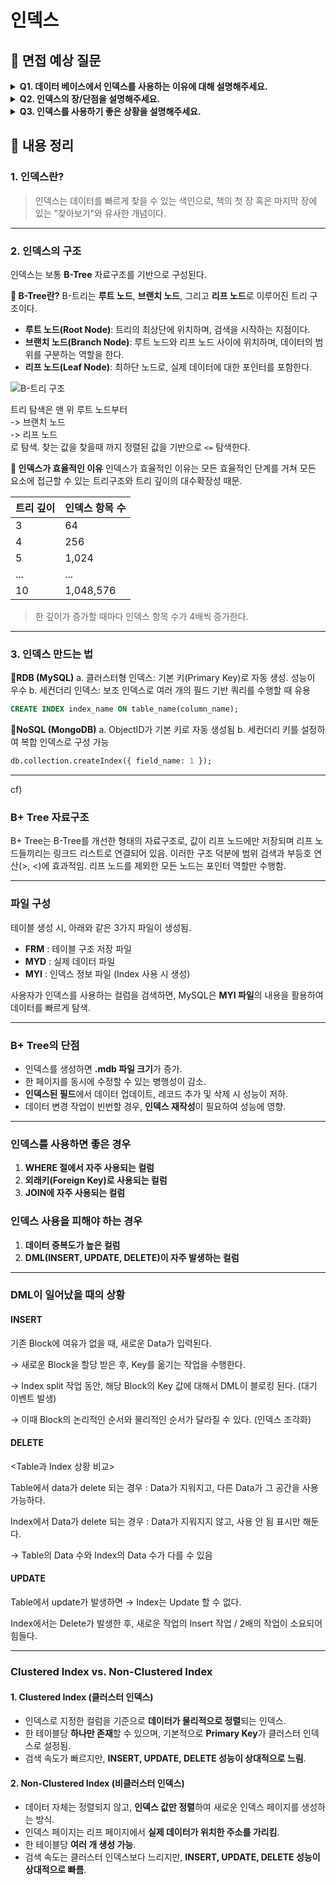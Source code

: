 # 인덱스

## 📌 면접 예상 질문

<details>
  <summary><strong>Q1. 데이터 베이스에서 인덱스를 사용하는 이유에 대해 설명해주세요.</strong></summary>
  </br>
 
 추가적인 쓰기 작업과 저장 공간을 활용하여 데이터베이스 테이블의 검색 속도를 향상시키기 위해서 사용합니다.

</details>

<details>
  <summary><strong>Q2. 인덱스의 장/단점을 설명해주세요.</strong></summary>
  </br>
  <strong>장점:</strong>

  - 데이터 검색 속도가 향상됩니다.  
  - 효율적인 쿼리 실행이 가능합니다.  
  - 특정 조건을 만족하는 데이터를 빠르게 찾을 수 있습니다.  
  - 정렬 및 그룹핑 작업에서 성능이 향상됩니다.  

  <strong>단점:</strong>  

  - 인덱스를 생성하면 추가적인 저장 공간이 필요합니다.  
  - 데이터 삽입, 수정, 삭제 시 인덱스를 갱신해야 하므로 성능이 저하될 수 있습니다.  
  - 너무 많은 인덱스를 사용하면 오히려 쿼리 성능이 저하될 수 있습니다.  

</details>

<details>
  <summary><strong>Q3. 인덱스를 사용하기 좋은 상황을 설명해주세요.</strong></summary>
  </br>

  - 대량의 데이터를 검색할 때 속도를 향상시키고 싶을 때  
  - WHERE 조건절에 자주 사용되는 열이 있을 때  
  - ORDER BY, GROUP BY 절을 자주 사용할 때  
  - 조인이 많이 발생하는 테이블에서 성능을 최적화하고 싶을 때  
  - 특정 컬럼을 기준으로 검색하는 빈도가 높을 때  

</details>


## 📌 내용 정리

### 1. 인덱스란?
>인덱스는 데이터를 빠르게 찾을 수 있는 색인으로, 책의 첫 장 혹은 마지막 장에 있는 "찾아보기"와 유사한 개념이다.

---

### 2. 인덱스의 구조
인덱스는 보통 **B-Tree** 자료구조를 기반으로 구성된다.

**🔹 B-Tree란?**
B-트리는 **루트 노드**, **브랜치 노드**, 그리고 **리프 노드**로 이루어진 트리 구조이다.

- **루트 노드(Root Node)**: 트리의 최상단에 위치하며, 검색을 시작하는 지점이다.
- **브랜치 노드(Branch Node)**: 루트 노드와 리프 노드 사이에 위치하며, 데이터의 범위를 구분하는 역할을 한다.
- **리프 노드(Leaf Node)**: 최하단 노드로, 실제 데이터에 대한 포인터를 포함한다.

![B-트리 구조](https://img1.daumcdn.net/thumb/R1280x0/?scode=mtistory2&fname=https%3A%2F%2Fblog.kakaocdn.net%2Fdn%2Fdjhlni%2FbtrXnJAFNh0%2FmdqodQkO6khsmi3Z8seFQ1%2Fimg.png)

트리 탐색은 맨 위 루트 노드부터  
-> 브랜치 노드  
-> 리프 노드  
로 탐색. 찾는 값을 찾을때 까지 정렬된 값을 기반으로 `<=` 탐색한다.

**🔹 인덱스가 효율적인 이유**
인덱스가 효율적인 이유는 모든 효율적인 단계를 거쳐 모든 요소에 접근할 수 있는 트리구조와 트리 깊이의 대수확장성 때문.

| 트리 깊이 | 인덱스 항목 수 |
| --- | --- | 
| 3 | 64 | 
| 4 | 256 | 
| 5 | 1,024 | 
|...|...|
| 10 | 1,048,576 |
> 한 깊이가 증가할 때마다 인덱스 항목 수가 4배씩 증가한다. 

---

### 3. 인덱스 만드는 법
**🔹RDB (MySQL)**
a. 클러스터형 인덱스: 기본 키(Primary Key)로 자동 생성. 성능이 우수
b. 세컨더리 인덱스: 보조 인덱스로 여러 개의 필드 기반 쿼리를 수행할 때 유용
```sql
CREATE INDEX index_name ON table_name(column_name);
```

**🔹NoSQL (MongoDB)**
a. ObjectID가 기본 키로 자동 생성됨
b. 세컨더리 키를 설정하여 복합 인덱스로 구성 가능
```sql
db.collection.createIndex({ field_name: 1 });
```

---

cf)

### B+ Tree 자료구조

B+ Tree는 B-Tree를 개선한 형태의 자료구조로, 값이 리프 노드에만 저장되며 리프 노드들끼리는 링크드 리스트로 연결되어 있음. 이러한 구조 덕분에 범위 검색과 부등호 연산(>, <)에 효과적임.
 리프 노드를 제외한 모든 노드는 포인터 역할만 수행함.

---

### **파일 구성**
테이블 생성 시, 아래와 같은 3가지 파일이 생성됨.

- **FRM** : 테이블 구조 저장 파일
- **MYD** : 실제 데이터 파일
- **MYI** : 인덱스 정보 파일 (Index 사용 시 생성)

사용자가 인덱스를 사용하는 컬럼을 검색하면, MySQL은 **MYI 파일**의 내용을 활용하여 데이터를 빠르게 탐색.

---

### **B+ Tree의 단점**
- 인덱스를 생성하면 **.mdb 파일 크기**가 증가.
- 한 페이지를 동시에 수정할 수 있는 병행성이 감소.
- **인덱스된 필드**에서 데이터 업데이트, 레코드 추가 및 삭제 시 성능이 저하.
- 데이터 변경 작업이 빈번할 경우, **인덱스 재작성**이 필요하여 성능에 영향.

---

### **인덱스를 사용하면 좋은 경우**
1. **WHERE 절에서 자주 사용되는 컬럼**
2. **외래키(Foreign Key)로 사용되는 컬럼**
3. **JOIN에 자주 사용되는 컬럼**

### **인덱스 사용을 피해야 하는 경우**
1. **데이터 중복도가 높은 컬럼**
2. **DML(INSERT, UPDATE, DELETE)이 자주 발생하는 컬럼**

---

### DML이 일어났을 때의 상황
#### INSERT
기존 Block에 여유가 없을 때, 새로운 Data가 입력된다.

→ 새로운 Block을 할당 받은 후, Key를 옮기는 작업을 수행한다.

→ Index split 작업 동안, 해당 Block의 Key 값에 대해서 DML이 블로킹 된다. (대기 이벤트 발생)

→ 이때 Block의 논리적인 순서와 물리적인 순서가 달라질 수 있다. (인덱스 조각화)

#### DELETE
<Table과 Index 상황 비교>

Table에서 data가 delete 되는 경우 : Data가 지워지고, 다른 Data가 그 공간을 사용 가능하다.

Index에서 Data가 delete 되는 경우 : Data가 지워지지 않고, 사용 안 됨 표시만 해둔다.

→ Table의 Data 수와 Index의 Data 수가 다를 수 있음

#### UPDATE
Table에서 update가 발생하면 → Index는 Update 할 수 없다.

Index에서는 Delete가 발생한 후, 새로운 작업의 Insert 작업 / 2배의 작업이 소요되어 힘들다.

---

### **Clustered Index vs. Non-Clustered Index**

#### **1. Clustered Index (클러스터 인덱스)**
- 인덱스로 지정한 컬럼을 기준으로 **데이터가 물리적으로 정렬**되는 인덱스.
- 한 테이블당 **하나만 존재**할 수 있으며, 기본적으로 **Primary Key**가 클러스터 인덱스로 설정됨.
- 검색 속도가 빠르지만, **INSERT, UPDATE, DELETE 성능이 상대적으로 느림**.

#### **2. Non-Clustered Index (비클러스터 인덱스)**
- 데이터 자체는 정렬되지 않고, **인덱스 값만 정렬**하여 새로운 인덱스 페이지를 생성하는 방식.
- 인덱스 페이지는 리프 페이지에서 **실제 데이터가 위치한 주소를 가리킴**.
- 한 테이블당 **여러 개 생성 가능**.
- 검색 속도는 클러스터 인덱스보다 느리지만, **INSERT, UPDATE, DELETE 성능이 상대적으로 빠름**.

